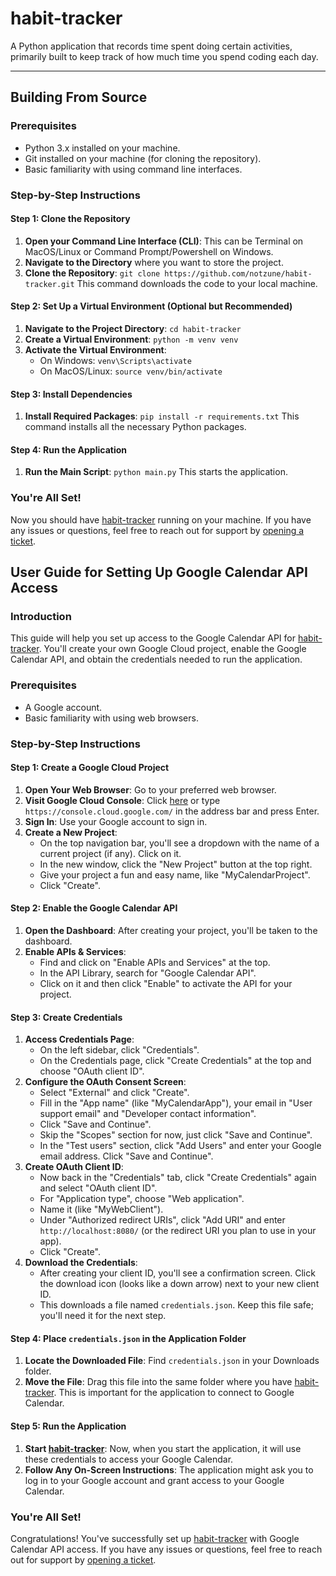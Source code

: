 # habit-tracker
A Python application that records time spent doing certain activities, primarily built to keep track of how much time you spend coding each day.

---

## Building From Source

### Prerequisites
- Python 3.x installed on your machine.
- Git installed on your machine (for cloning the repository).
- Basic familiarity with using command line interfaces.

### Step-by-Step Instructions

#### Step 1: Clone the Repository
1. **Open your Command Line Interface (CLI)**: This can be Terminal on MacOS/Linux or Command Prompt/Powershell on Windows.
2. **Navigate to the Directory** where you want to store the project.
3. **Clone the Repository**:
   ```git clone https://github.com/notzune/habit-tracker.git```
   This command downloads the code to your local machine.

#### Step 2: Set Up a Virtual Environment (Optional but Recommended)
1. **Navigate to the Project Directory**:
   ```cd habit-tracker```
2. **Create a Virtual Environment**:
   ```python -m venv venv```
3. **Activate the Virtual Environment**:
   - On Windows: `venv\Scripts\activate`
   - On MacOS/Linux: `source venv/bin/activate`

#### Step 3: Install Dependencies
1. **Install Required Packages**:
   ```pip install -r requirements.txt```
   This command installs all the necessary Python packages.

#### Step 4: Run the Application
1. **Run the Main Script**:
   ```python main.py```
   This starts the application.

### You're All Set!

Now you should have [habit-tracker](https://github.com/notzune/habit-tracker) running on your machine. If you have any issues or questions, feel free to reach out for support by [opening a ticket](https://github.com/notzune/habit-tracker/issues).

## User Guide for Setting Up Google Calendar API Access

### Introduction
This guide will help you set up access to the Google Calendar API for [habit-tracker](https://github.com/notzune/habit-tracker). You'll create your own Google Cloud project, enable the Google Calendar API, and obtain the credentials needed to run the application.

### Prerequisites
- A Google account.
- Basic familiarity with using web browsers.

### Step-by-Step Instructions

#### Step 1: Create a Google Cloud Project
1. **Open Your Web Browser**: Go to your preferred web browser.
2. **Visit Google Cloud Console**: Click [here](https://console.cloud.google.com/) or type `https://console.cloud.google.com/` in the address bar and press Enter.
3. **Sign In**: Use your Google account to sign in.
4. **Create a New Project**:
   - On the top navigation bar, you'll see a dropdown with the name of a current project (if any). Click on it.
   - In the new window, click the "New Project" button at the top right.
   - Give your project a fun and easy name, like "MyCalendarProject".
   - Click "Create".

#### Step 2: Enable the Google Calendar API
1. **Open the Dashboard**: After creating your project, you'll be taken to the dashboard.
2. **Enable APIs & Services**:
   - Find and click on "Enable APIs and Services" at the top.
   - In the API Library, search for "Google Calendar API".
   - Click on it and then click "Enable" to activate the API for your project.

#### Step 3: Create Credentials
1. **Access Credentials Page**:
   - On the left sidebar, click "Credentials".
   - On the Credentials page, click "Create Credentials" at the top and choose "OAuth client ID".
2. **Configure the OAuth Consent Screen**:
   - Select "External" and click "Create".
   - Fill in the "App name" (like "MyCalendarApp"), your email in "User support email" and "Developer contact information".
   - Click "Save and Continue".
   - Skip the "Scopes" section for now, just click "Save and Continue".
   - In the "Test users" section, click "Add Users" and enter your Google email address. Click "Save and Continue".
3. **Create OAuth Client ID**:
   - Now back in the "Credentials" tab, click "Create Credentials" again and select "OAuth client ID".
   - For "Application type", choose "Web application".
   - Name it (like "MyWebClient").
   - Under "Authorized redirect URIs", click "Add URI" and enter `http://localhost:8080/` (or the redirect URI you plan to use in your app).
   - Click "Create".
4. **Download the Credentials**:
   - After creating your client ID, you'll see a confirmation screen. Click the download icon (looks like a down arrow) next to your new client ID.
   - This downloads a file named `credentials.json`. Keep this file safe; you'll need it for the next step.

#### Step 4: Place `credentials.json` in the Application Folder
1. **Locate the Downloaded File**: Find `credentials.json` in your Downloads folder.
2. **Move the File**: Drag this file into the same folder where you have [habit-tracker](https://github.com/notzune/habit-tracker). This is important for the application to connect to Google Calendar.

#### Step 5: Run the Application
1. **Start [habit-tracker](https://github.com/notzune/habit-tracker)**: Now, when you start the application, it will use these credentials to access your Google Calendar.
2. **Follow Any On-Screen Instructions**: The application might ask you to log in to your Google account and grant access to your Google Calendar.

### You're All Set!
Congratulations! You've successfully set up [habit-tracker](https://github.com/notzune/habit-tracker) with Google Calendar API access. If you have any issues or questions, feel free to reach out for support by [opening a ticket](https://github.com/notzune/habit-tracker/issues).